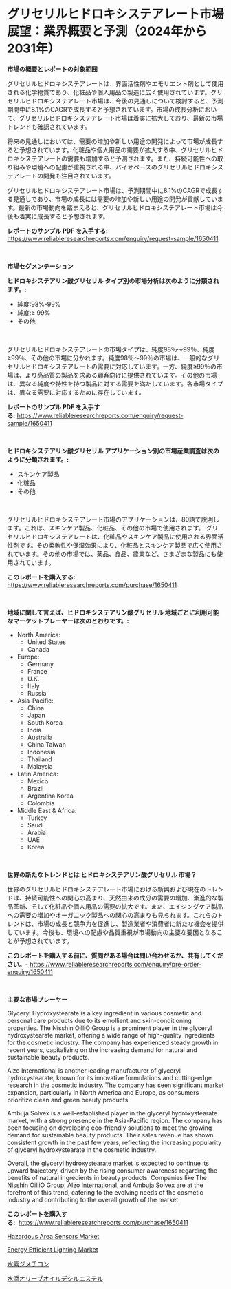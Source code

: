 <p><h1>グリセリルヒドロキシステアレート市場展望：業界概要と予測（2024年から2031年）</h1></p><p><strong>市場の概要とレポートの対象範囲</strong></p>
<p><p>グリセリルヒドロキシステアレートは、界面活性剤やエモリエント剤として使用される化学物質であり、化粧品や個人用品の製造に広く使用されています。グリセリルヒドロキシステアレート市場は、今後の見通しについて検討すると、予測期間中に8.1%のCAGRで成長すると予想されています。市場の成長分析において、グリセリルヒドロキシステアレート市場は着実に拡大しており、最新の市場トレンドも確認されています。</p><p>将来の見通しにおいては、需要の増加や新しい用途の開発によって市場が成長すると予想されています。化粧品や個人用品の需要が拡大する中、グリセリルヒドロキシステアレートの需要も増加すると予測されます。また、持続可能性への取り組みや環境への配慮が重視される中、バイオベースのグリセリルヒドロキシステアレートの開発も注目されています。</p><p>グリセリルヒドロキシステアレート市場は、予測期間中に8.1%のCAGRで成長する見通しであり、市場の成長には需要の増加や新しい用途の開発が貢献しています。最新の市場動向を踏まえると、グリセリルヒドロキシステアレート市場は今後も着実に成長すると予想されます。</p></p>
<p><strong>レポートのサンプル PDF を入手する:</strong> <a href="https://www.reliableresearchreports.com/enquiry/request-sample/1650411">https://www.reliableresearchreports.com/enquiry/request-sample/1650411</a></p>
<p>&nbsp;</p>
<p><strong>市場セグメンテーション</strong></p>
<p><strong>ヒドロキシステアリン酸グリセリル タイプ別の市場分析は次のように分類されます。:</strong></p>
<p><ul><li>純度:98%-99%</li><li>純度:≥ 99%</li><li>その他</li></ul></p>
<p>&nbsp;</p>
<p><p>グリセリルヒドロキシステアレートの市場タイプは、純度98％〜99％、純度≥99％、その他の市場に分かれます。純度98％〜99％の市場は、一般的なグリセリルヒドロキシステアレートの需要に対応しています。一方、純度≥99％の市場は、より高品質の製品を求める顧客向けに提供されています。その他の市場は、異なる純度や特性を持つ製品に対する需要を満たしています。各市場タイプは、異なる需要に対応するために存在しています。</p></p>
<p><strong>レポートのサンプル PDF を入手する:</strong>&nbsp;<a href="https://www.reliableresearchreports.com/enquiry/request-sample/1650411">https://www.reliableresearchreports.com/enquiry/request-sample/1650411</a></p>
<p>&nbsp;</p>
<p><strong> ヒドロキシステアリン酸グリセリル アプリケーション別の市場産業調査は次のように分類されます。:</strong></p>
<p><ul><li>スキンケア製品</li><li>化粧品</li><li>その他</li></ul></p>
<p>&nbsp;</p>
<p><p>グリセリルヒドロキシステアレート市場のアプリケーションは、80語で説明します。これは、スキンケア製品、化粧品、その他の市場で使用されます。 グリセリルヒドロキシステアレートは、化粧品やスキンケア製品に使用される界面活性剤です。その柔軟性や保湿効果により、化粧品とスキンケア製品で広く使用されています。その他の市場では、薬品、食品、農業など、さまざまな製品にも使用されています。</p></p>
<p><strong>このレポートを購入する:</strong>&nbsp; <a href="https://www.reliableresearchreports.com/purchase/1650411">https://www.reliableresearchreports.com/purchase/1650411</a></p>
<p>&nbsp;</p>
<p><strong>地域に関して言えば、ヒドロキシステアリン酸グリセリル 地域ごとに利用可能なマーケットプレーヤーは次のとおりです。:</strong></p>
<p><ul>
    <li>
        North America:
        <ul>
            <li>United States</li>
            <li>Canada</li>
        </ul>
    </li>
    <li>
        Europe:
        <ul>
            <li>Germany</li>
            <li>France</li>
            <li>U.K.</li>
            <li>Italy</li>
            <li>Russia</li>
        </ul>
    </li>
    <li>
        Asia-Pacific:
        <ul>
            <li>China</li>
            <li>Japan</li>
            <li>South Korea</li>
            <li>India</li>
            <li>Australia</li>
            <li>China Taiwan</li>
            <li>Indonesia</li>
            <li>Thailand</li>
            <li>Malaysia</li>
        </ul>
    </li>
    <li>
        Latin America:
        <ul>
            <li>Mexico</li>
            <li>Brazil</li>
            <li>Argentina Korea</li>
            <li>Colombia</li>
        </ul>
    </li>
    <li>
        Middle East & Africa:
        <ul>
            <li>Turkey</li>
            <li>Saudi</li>
            <li>Arabia</li>
            <li>UAE</li>
            <li>Korea</li>
        </ul>
    </li>
    </ul></p>
<p>&nbsp;</p>
<p><strong>世界の新たなトレンドとは ヒドロキシステアリン酸グリセリル 市場？</strong></p>
<p><p>世界のグリセリルヒドロキシステアレート市場における新興および現在のトレンドは、持続可能性への関心の高まり、天然由来の成分の需要の増加、漸進的な製品革新、そして化粧品や個人用品の需要の拡大です。また、エイジングケア製品への需要の増加やオーガニック製品への関心の高まりも見られます。これらのトレンドは、市場の成長と競争力を促進し、製造業者や消費者に新たな機会を提供しています。今後も、環境への配慮や品質重視が市場動向の主要な要因となることが予想されています。</p></p>
<p><strong>このレポートを購入する前に、質問がある場合は問い合わせるか、共有してください。</strong>- <a href="https://www.reliableresearchreports.com/enquiry/pre-order-enquiry/1650411">https://www.reliableresearchreports.com/enquiry/pre-order-enquiry/1650411</a></p>
<p>&nbsp;</p>
<p><strong>主要な市場プレーヤー</strong></p>
<p><p>Glyceryl Hydroxystearate is a key ingredient in various cosmetic and personal care products due to its emollient and skin-conditioning properties. The Nisshin OilliO Group is a prominent player in the glyceryl hydroxystearate market, offering a wide range of high-quality ingredients for the cosmetic industry. The company has experienced steady growth in recent years, capitalizing on the increasing demand for natural and sustainable beauty products.</p><p>Alzo International is another leading manufacturer of glyceryl hydroxystearate, known for its innovative formulations and cutting-edge research in the cosmetic industry. The company has seen significant market expansion, particularly in North America and Europe, as consumers prioritize clean and green beauty products.</p><p>Ambuja Solvex is a well-established player in the glyceryl hydroxystearate market, with a strong presence in the Asia-Pacific region. The company has been focusing on developing eco-friendly solutions to meet the growing demand for sustainable beauty products. Their sales revenue has shown consistent growth in the past few years, reflecting the increasing popularity of glyceryl hydroxystearate in the cosmetic industry.</p><p>Overall, the glyceryl hydroxystearate market is expected to continue its upward trajectory, driven by the rising consumer awareness regarding the benefits of natural ingredients in beauty products. Companies like The Nisshin OilliO Group, Alzo International, and Ambuja Solvex are at the forefront of this trend, catering to the evolving needs of the cosmetic industry and contributing to the overall growth of the market.</p></p>
<p><strong>このレポートを購入する:</strong>&nbsp;&nbsp;<a href="https://www.reliableresearchreports.com/purchase/1650411">https://www.reliableresearchreports.com/purchase/1650411</a></p>
<p><p><a href="https://github.com/NorbertYates/Market-Research-Report-List-4/blob/main/hazardous-area-sensors-market.md">Hazardous Area Sensors Market</a></p><p><a href="https://github.com/nancykennedykellievqfqt2/Market-Research-Report-List-1/blob/main/energy-efficient-lighting-market.md">Energy Efficient Lighting Market</a></p><p><a href="https://github.com/JacksonWiza1924/Market-Research-Report-List-1/blob/main/107226610037.md">水素ジメチコン</a></p><p><a href="https://github.com/Calvi3ynJerde867/Market-Research-Report-List-1/blob/main/895710410036.md">水添オリーブオイルデシルエステル</a></p></p>